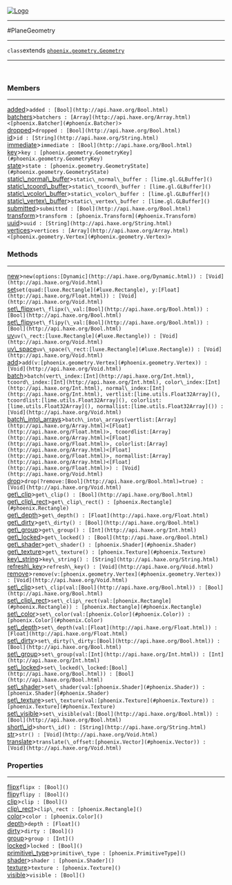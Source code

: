 
[![Logo](../../../images/logo.png)](../../../api/index.html)

---



#PlaneGeometry



---

`class`extends <code><span>[phoenix.geometry.Geometry]()</span></code>
<span class="meta">

</span>


---

&nbsp;
&nbsp;

<h3>Members</h3> <hr/><span class="member apipage">
            <a name="added"><a class="lift" href="#added">added</a></a><a title="inherited from phoenix.geometry.Geometry" class="tooltip inherited">&gt;</a><code class="signature apipage">added : [Bool](http://api.haxe.org/Bool.html)</code><br/></span>
        <span class="small_desc_flat"></span><span class="member apipage">
            <a name="batchers"><a class="lift" href="#batchers">batchers</a></a><a title="inherited from phoenix.geometry.Geometry" class="tooltip inherited">&gt;</a><code class="signature apipage">batchers : [Array](http://api.haxe.org/Array.html)&lt;[phoenix.Batcher](#phoenix.Batcher)&gt;</code><br/></span>
        <span class="small_desc_flat"></span><span class="member apipage">
            <a name="dropped"><a class="lift" href="#dropped">dropped</a></a><a title="inherited from phoenix.geometry.Geometry" class="tooltip inherited">&gt;</a><code class="signature apipage">dropped : [Bool](http://api.haxe.org/Bool.html)</code><br/></span>
        <span class="small_desc_flat"></span><span class="member apipage">
            <a name="id"><a class="lift" href="#id">id</a></a><a title="inherited from phoenix.geometry.Geometry" class="tooltip inherited">&gt;</a><code class="signature apipage">id : [String](http://api.haxe.org/String.html)</code><br/></span>
        <span class="small_desc_flat"></span><span class="member apipage">
            <a name="immediate"><a class="lift" href="#immediate">immediate</a></a><a title="inherited from phoenix.geometry.Geometry" class="tooltip inherited">&gt;</a><code class="signature apipage">immediate : [Bool](http://api.haxe.org/Bool.html)</code><br/></span>
        <span class="small_desc_flat"></span><span class="member apipage">
            <a name="key"><a class="lift" href="#key">key</a></a><a title="inherited from phoenix.geometry.Geometry" class="tooltip inherited">&gt;</a><code class="signature apipage">key : [phoenix.geometry.GeometryKey](#phoenix.geometry.GeometryKey)</code><br/></span>
        <span class="small_desc_flat"></span><span class="member apipage">
            <a name="state"><a class="lift" href="#state">state</a></a><a title="inherited from phoenix.geometry.Geometry" class="tooltip inherited">&gt;</a><code class="signature apipage">state : [phoenix.geometry.GeometryState](#phoenix.geometry.GeometryState)</code><br/></span>
        <span class="small_desc_flat"></span><span class="member apipage">
            <a name="static_normal_buffer"><a class="lift" href="#static_normal_buffer">static\_normal\_buffer</a></a><a title="inherited from phoenix.geometry.Geometry" class="tooltip inherited">&gt;</a><code class="signature apipage">static\_normal\_buffer : [lime.gl.GLBuffer]()</code><br/></span>
        <span class="small_desc_flat"></span><span class="member apipage">
            <a name="static_tcoord_buffer"><a class="lift" href="#static_tcoord_buffer">static\_tcoord\_buffer</a></a><a title="inherited from phoenix.geometry.Geometry" class="tooltip inherited">&gt;</a><code class="signature apipage">static\_tcoord\_buffer : [lime.gl.GLBuffer]()</code><br/></span>
        <span class="small_desc_flat"></span><span class="member apipage">
            <a name="static_vcolor_buffer"><a class="lift" href="#static_vcolor_buffer">static\_vcolor\_buffer</a></a><a title="inherited from phoenix.geometry.Geometry" class="tooltip inherited">&gt;</a><code class="signature apipage">static\_vcolor\_buffer : [lime.gl.GLBuffer]()</code><br/></span>
        <span class="small_desc_flat"></span><span class="member apipage">
            <a name="static_vertex_buffer"><a class="lift" href="#static_vertex_buffer">static\_vertex\_buffer</a></a><a title="inherited from phoenix.geometry.Geometry" class="tooltip inherited">&gt;</a><code class="signature apipage">static\_vertex\_buffer : [lime.gl.GLBuffer]()</code><br/></span>
        <span class="small_desc_flat"></span><span class="member apipage">
            <a name="submitted"><a class="lift" href="#submitted">submitted</a></a><a title="inherited from phoenix.geometry.Geometry" class="tooltip inherited">&gt;</a><code class="signature apipage">submitted : [Bool](http://api.haxe.org/Bool.html)</code><br/></span>
        <span class="small_desc_flat"></span><span class="member apipage">
            <a name="transform"><a class="lift" href="#transform">transform</a></a><a title="inherited from phoenix.geometry.Geometry" class="tooltip inherited">&gt;</a><code class="signature apipage">transform : [phoenix.Transform](#phoenix.Transform)</code><br/></span>
        <span class="small_desc_flat"></span><span class="member apipage">
            <a name="uuid"><a class="lift" href="#uuid">uuid</a></a><a title="inherited from phoenix.geometry.Geometry" class="tooltip inherited">&gt;</a><code class="signature apipage">uuid : [String](http://api.haxe.org/String.html)</code><br/></span>
        <span class="small_desc_flat"></span><span class="member apipage">
            <a name="vertices"><a class="lift" href="#vertices">vertices</a></a><a title="inherited from phoenix.geometry.Geometry" class="tooltip inherited">&gt;</a><code class="signature apipage">vertices : [Array](http://api.haxe.org/Array.html)&lt;[phoenix.geometry.Vertex](#phoenix.geometry.Vertex)&gt;</code><br/></span>
        <span class="small_desc_flat"></span>

<h3>Methods</h3> <hr/><span class="method apipage">
            <a name="new"><a class="lift" href="#new">new</a></a><a title="inherited from phoenix.geometry.Geometry" class="tooltip inherited">&gt;</a><code class="signature apipage">new(options:<span>[Dynamic](http://api.haxe.org/Dynamic.html)</span>) : [Void](http://api.haxe.org/Void.html)</code><br/><span class="small_desc_flat"></span>
        </span>
    <span class="method apipage">
            <a name="set"><a class="lift" href="#set">set</a></a><code class="signature apipage">set(quad:<span>[luxe.Rectangle](#luxe.Rectangle)</span>, y:<span>[Float](http://api.haxe.org/Float.html)</span>) : [Void](http://api.haxe.org/Void.html)</code><br/><span class="small_desc_flat"></span>
        </span>
    <span class="method apipage">
            <a name="set_flipx"><a class="lift" href="#set_flipx">set\_flipx</a></a><code class="signature apipage">set\_flipx(\_val:<span>[Bool](http://api.haxe.org/Bool.html)</span>) : [Bool](http://api.haxe.org/Bool.html)</code><br/><span class="small_desc_flat"></span>
        </span>
    <span class="method apipage">
            <a name="set_flipy"><a class="lift" href="#set_flipy">set\_flipy</a></a><code class="signature apipage">set\_flipy(\_val:<span>[Bool](http://api.haxe.org/Bool.html)</span>) : [Bool](http://api.haxe.org/Bool.html)</code><br/><span class="small_desc_flat"></span>
        </span>
    <span class="method apipage">
            <a name="uv"><a class="lift" href="#uv">uv</a></a><code class="signature apipage">uv(\_rect:<span>[luxe.Rectangle](#luxe.Rectangle)</span>) : [Void](http://api.haxe.org/Void.html)</code><br/><span class="small_desc_flat"></span>
        </span>
    <span class="method apipage">
            <a name="uv_space"><a class="lift" href="#uv_space">uv\_space</a></a><code class="signature apipage">uv\_space(\_rect:<span>[luxe.Rectangle](#luxe.Rectangle)</span>) : [Void](http://api.haxe.org/Void.html)</code><br/><span class="small_desc_flat"></span>
        </span>
    <span class="method apipage">
            <a name="add"><a class="lift" href="#add">add</a></a><a title="inherited from phoenix.geometry.Geometry" class="tooltip inherited">&gt;</a><code class="signature apipage">add(v:<span>[phoenix.geometry.Vertex](#phoenix.geometry.Vertex)</span>) : [Void](http://api.haxe.org/Void.html)</code><br/><span class="small_desc_flat"></span>
        </span>
    <span class="method apipage">
            <a name="batch"><a class="lift" href="#batch">batch</a></a><a title="inherited from phoenix.geometry.Geometry" class="tooltip inherited">&gt;</a><code class="signature apipage">batch(vert\_index:<span>[Int](http://api.haxe.org/Int.html)</span>, tcoord\_index:<span>[Int](http://api.haxe.org/Int.html)</span>, color\_index:<span>[Int](http://api.haxe.org/Int.html)</span>, normal\_index:<span>[Int](http://api.haxe.org/Int.html)</span>, vertlist:<span>[lime.utils.Float32Array]()</span>, tcoordlist:<span>[lime.utils.Float32Array]()</span>, colorlist:<span>[lime.utils.Float32Array]()</span>, normallist:<span>[lime.utils.Float32Array]()</span>) : [Void](http://api.haxe.org/Void.html)</code><br/><span class="small_desc_flat"></span>
        </span>
    <span class="method apipage">
            <a name="batch_into_arrays"><a class="lift" href="#batch_into_arrays">batch\_into\_arrays</a></a><a title="inherited from phoenix.geometry.Geometry" class="tooltip inherited">&gt;</a><code class="signature apipage">batch\_into\_arrays(vertlist:<span>[Array](http://api.haxe.org/Array.html)&lt;[Float](http://api.haxe.org/Float.html)&gt;</span>, tcoordlist:<span>[Array](http://api.haxe.org/Array.html)&lt;[Float](http://api.haxe.org/Float.html)&gt;</span>, colorlist:<span>[Array](http://api.haxe.org/Array.html)&lt;[Float](http://api.haxe.org/Float.html)&gt;</span>, normallist:<span>[Array](http://api.haxe.org/Array.html)&lt;[Float](http://api.haxe.org/Float.html)&gt;</span>) : [Void](http://api.haxe.org/Void.html)</code><br/><span class="small_desc_flat"></span>
        </span>
    <span class="method apipage">
            <a name="drop"><a class="lift" href="#drop">drop</a></a><a title="inherited from phoenix.geometry.Geometry" class="tooltip inherited">&gt;</a><code class="signature apipage">drop(?remove:<span>[Bool](http://api.haxe.org/Bool.html)=true</span>) : [Void](http://api.haxe.org/Void.html)</code><br/><span class="small_desc_flat"></span>
        </span>
    <span class="method apipage">
            <a name="get_clip"><a class="lift" href="#get_clip">get\_clip</a></a><a title="inherited from phoenix.geometry.Geometry" class="tooltip inherited">&gt;</a><code class="signature apipage">get\_clip() : [Bool](http://api.haxe.org/Bool.html)</code><br/><span class="small_desc_flat"></span>
        </span>
    <span class="method apipage">
            <a name="get_clip_rect"><a class="lift" href="#get_clip_rect">get\_clip\_rect</a></a><a title="inherited from phoenix.geometry.Geometry" class="tooltip inherited">&gt;</a><code class="signature apipage">get\_clip\_rect() : [phoenix.Rectangle](#phoenix.Rectangle)</code><br/><span class="small_desc_flat"></span>
        </span>
    <span class="method apipage">
            <a name="get_depth"><a class="lift" href="#get_depth">get\_depth</a></a><a title="inherited from phoenix.geometry.Geometry" class="tooltip inherited">&gt;</a><code class="signature apipage">get\_depth() : [Float](http://api.haxe.org/Float.html)</code><br/><span class="small_desc_flat"></span>
        </span>
    <span class="method apipage">
            <a name="get_dirty"><a class="lift" href="#get_dirty">get\_dirty</a></a><a title="inherited from phoenix.geometry.Geometry" class="tooltip inherited">&gt;</a><code class="signature apipage">get\_dirty() : [Bool](http://api.haxe.org/Bool.html)</code><br/><span class="small_desc_flat"></span>
        </span>
    <span class="method apipage">
            <a name="get_group"><a class="lift" href="#get_group">get\_group</a></a><a title="inherited from phoenix.geometry.Geometry" class="tooltip inherited">&gt;</a><code class="signature apipage">get\_group() : [Int](http://api.haxe.org/Int.html)</code><br/><span class="small_desc_flat"></span>
        </span>
    <span class="method apipage">
            <a name="get_locked"><a class="lift" href="#get_locked">get\_locked</a></a><a title="inherited from phoenix.geometry.Geometry" class="tooltip inherited">&gt;</a><code class="signature apipage">get\_locked() : [Bool](http://api.haxe.org/Bool.html)</code><br/><span class="small_desc_flat"></span>
        </span>
    <span class="method apipage">
            <a name="get_shader"><a class="lift" href="#get_shader">get\_shader</a></a><a title="inherited from phoenix.geometry.Geometry" class="tooltip inherited">&gt;</a><code class="signature apipage">get\_shader() : [phoenix.Shader](#phoenix.Shader)</code><br/><span class="small_desc_flat"></span>
        </span>
    <span class="method apipage">
            <a name="get_texture"><a class="lift" href="#get_texture">get\_texture</a></a><a title="inherited from phoenix.geometry.Geometry" class="tooltip inherited">&gt;</a><code class="signature apipage">get\_texture() : [phoenix.Texture](#phoenix.Texture)</code><br/><span class="small_desc_flat"></span>
        </span>
    <span class="method apipage">
            <a name="key_string"><a class="lift" href="#key_string">key\_string</a></a><a title="inherited from phoenix.geometry.Geometry" class="tooltip inherited">&gt;</a><code class="signature apipage">key\_string() : [String](http://api.haxe.org/String.html)</code><br/><span class="small_desc_flat"></span>
        </span>
    <span class="method apipage">
            <a name="refresh_key"><a class="lift" href="#refresh_key">refresh\_key</a></a><a title="inherited from phoenix.geometry.Geometry" class="tooltip inherited">&gt;</a><code class="signature apipage">refresh\_key() : [Void](http://api.haxe.org/Void.html)</code><br/><span class="small_desc_flat"></span>
        </span>
    <span class="method apipage">
            <a name="remove"><a class="lift" href="#remove">remove</a></a><a title="inherited from phoenix.geometry.Geometry" class="tooltip inherited">&gt;</a><code class="signature apipage">remove(v:<span>[phoenix.geometry.Vertex](#phoenix.geometry.Vertex)</span>) : [Void](http://api.haxe.org/Void.html)</code><br/><span class="small_desc_flat"></span>
        </span>
    <span class="method apipage">
            <a name="set_clip"><a class="lift" href="#set_clip">set\_clip</a></a><a title="inherited from phoenix.geometry.Geometry" class="tooltip inherited">&gt;</a><code class="signature apipage">set\_clip(val:<span>[Bool](http://api.haxe.org/Bool.html)</span>) : [Bool](http://api.haxe.org/Bool.html)</code><br/><span class="small_desc_flat"></span>
        </span>
    <span class="method apipage">
            <a name="set_clip_rect"><a class="lift" href="#set_clip_rect">set\_clip\_rect</a></a><a title="inherited from phoenix.geometry.Geometry" class="tooltip inherited">&gt;</a><code class="signature apipage">set\_clip\_rect(val:<span>[phoenix.Rectangle](#phoenix.Rectangle)</span>) : [phoenix.Rectangle](#phoenix.Rectangle)</code><br/><span class="small_desc_flat"></span>
        </span>
    <span class="method apipage">
            <a name="set_color"><a class="lift" href="#set_color">set\_color</a></a><a title="inherited from phoenix.geometry.Geometry" class="tooltip inherited">&gt;</a><code class="signature apipage">set\_color(val:<span>[phoenix.Color](#phoenix.Color)</span>) : [phoenix.Color](#phoenix.Color)</code><br/><span class="small_desc_flat"></span>
        </span>
    <span class="method apipage">
            <a name="set_depth"><a class="lift" href="#set_depth">set\_depth</a></a><a title="inherited from phoenix.geometry.Geometry" class="tooltip inherited">&gt;</a><code class="signature apipage">set\_depth(val:<span>[Float](http://api.haxe.org/Float.html)</span>) : [Float](http://api.haxe.org/Float.html)</code><br/><span class="small_desc_flat"></span>
        </span>
    <span class="method apipage">
            <a name="set_dirty"><a class="lift" href="#set_dirty">set\_dirty</a></a><a title="inherited from phoenix.geometry.Geometry" class="tooltip inherited">&gt;</a><code class="signature apipage">set\_dirty(\_dirty:<span>[Bool](http://api.haxe.org/Bool.html)</span>) : [Bool](http://api.haxe.org/Bool.html)</code><br/><span class="small_desc_flat"></span>
        </span>
    <span class="method apipage">
            <a name="set_group"><a class="lift" href="#set_group">set\_group</a></a><a title="inherited from phoenix.geometry.Geometry" class="tooltip inherited">&gt;</a><code class="signature apipage">set\_group(val:<span>[Int](http://api.haxe.org/Int.html)</span>) : [Int](http://api.haxe.org/Int.html)</code><br/><span class="small_desc_flat"></span>
        </span>
    <span class="method apipage">
            <a name="set_locked"><a class="lift" href="#set_locked">set\_locked</a></a><a title="inherited from phoenix.geometry.Geometry" class="tooltip inherited">&gt;</a><code class="signature apipage">set\_locked(\_locked:<span>[Bool](http://api.haxe.org/Bool.html)</span>) : [Bool](http://api.haxe.org/Bool.html)</code><br/><span class="small_desc_flat"></span>
        </span>
    <span class="method apipage">
            <a name="set_shader"><a class="lift" href="#set_shader">set\_shader</a></a><a title="inherited from phoenix.geometry.Geometry" class="tooltip inherited">&gt;</a><code class="signature apipage">set\_shader(val:<span>[phoenix.Shader](#phoenix.Shader)</span>) : [phoenix.Shader](#phoenix.Shader)</code><br/><span class="small_desc_flat"></span>
        </span>
    <span class="method apipage">
            <a name="set_texture"><a class="lift" href="#set_texture">set\_texture</a></a><a title="inherited from phoenix.geometry.Geometry" class="tooltip inherited">&gt;</a><code class="signature apipage">set\_texture(val:<span>[phoenix.Texture](#phoenix.Texture)</span>) : [phoenix.Texture](#phoenix.Texture)</code><br/><span class="small_desc_flat"></span>
        </span>
    <span class="method apipage">
            <a name="set_visible"><a class="lift" href="#set_visible">set\_visible</a></a><a title="inherited from phoenix.geometry.Geometry" class="tooltip inherited">&gt;</a><code class="signature apipage">set\_visible(val:<span>[Bool](http://api.haxe.org/Bool.html)</span>) : [Bool](http://api.haxe.org/Bool.html)</code><br/><span class="small_desc_flat"></span>
        </span>
    <span class="method apipage">
            <a name="short_id"><a class="lift" href="#short_id">short\_id</a></a><a title="inherited from phoenix.geometry.Geometry" class="tooltip inherited">&gt;</a><code class="signature apipage">short\_id() : [String](http://api.haxe.org/String.html)</code><br/><span class="small_desc_flat"></span>
        </span>
    <span class="method apipage">
            <a name="str"><a class="lift" href="#str">str</a></a><a title="inherited from phoenix.geometry.Geometry" class="tooltip inherited">&gt;</a><code class="signature apipage">str() : [Void](http://api.haxe.org/Void.html)</code><br/><span class="small_desc_flat"></span>
        </span>
    <span class="method apipage">
            <a name="translate"><a class="lift" href="#translate">translate</a></a><a title="inherited from phoenix.geometry.Geometry" class="tooltip inherited">&gt;</a><code class="signature apipage">translate(\_offset:<span>[phoenix.Vector](#phoenix.Vector)</span>) : [Void](http://api.haxe.org/Void.html)</code><br/><span class="small_desc_flat"></span>
        </span>
    

<h3>Properties</h3> <hr/><span class="property apipage">
            <a name="flipx"><a class="lift" href="#flipx">flipx</a></a><code class="signature apipage">flipx : [Bool]()</code><br/><span class="small_desc_flat"></span>
        </span><span class="property apipage">
            <a name="flipy"><a class="lift" href="#flipy">flipy</a></a><code class="signature apipage">flipy : [Bool]()</code><br/><span class="small_desc_flat"></span>
        </span><span class="property apipage">
            <a name="clip"><a class="lift" href="#clip">clip</a></a><a title="inherited from phoenix.geometry.Geometry" class="tooltip inherited">&gt;</a><code class="signature apipage">clip : [Bool]()</code><br/><span class="small_desc_flat"></span>
        </span><span class="property apipage">
            <a name="clip_rect"><a class="lift" href="#clip_rect">clip\_rect</a></a><a title="inherited from phoenix.geometry.Geometry" class="tooltip inherited">&gt;</a><code class="signature apipage">clip\_rect : [phoenix.Rectangle]()</code><br/><span class="small_desc_flat"></span>
        </span><span class="property apipage">
            <a name="color"><a class="lift" href="#color">color</a></a><a title="inherited from phoenix.geometry.Geometry" class="tooltip inherited">&gt;</a><code class="signature apipage">color : [phoenix.Color]()</code><br/><span class="small_desc_flat"></span>
        </span><span class="property apipage">
            <a name="depth"><a class="lift" href="#depth">depth</a></a><a title="inherited from phoenix.geometry.Geometry" class="tooltip inherited">&gt;</a><code class="signature apipage">depth : [Float]()</code><br/><span class="small_desc_flat"></span>
        </span><span class="property apipage">
            <a name="dirty"><a class="lift" href="#dirty">dirty</a></a><a title="inherited from phoenix.geometry.Geometry" class="tooltip inherited">&gt;</a><code class="signature apipage">dirty : [Bool]()</code><br/><span class="small_desc_flat"></span>
        </span><span class="property apipage">
            <a name="group"><a class="lift" href="#group">group</a></a><a title="inherited from phoenix.geometry.Geometry" class="tooltip inherited">&gt;</a><code class="signature apipage">group : [Int]()</code><br/><span class="small_desc_flat"></span>
        </span><span class="property apipage">
            <a name="locked"><a class="lift" href="#locked">locked</a></a><a title="inherited from phoenix.geometry.Geometry" class="tooltip inherited">&gt;</a><code class="signature apipage">locked : [Bool]()</code><br/><span class="small_desc_flat"></span>
        </span><span class="property apipage">
            <a name="primitive_type"><a class="lift" href="#primitive_type">primitive\_type</a></a><a title="inherited from phoenix.geometry.Geometry" class="tooltip inherited">&gt;</a><code class="signature apipage">primitive\_type : [phoenix.PrimitiveType]()</code><br/><span class="small_desc_flat"></span>
        </span><span class="property apipage">
            <a name="shader"><a class="lift" href="#shader">shader</a></a><a title="inherited from phoenix.geometry.Geometry" class="tooltip inherited">&gt;</a><code class="signature apipage">shader : [phoenix.Shader]()</code><br/><span class="small_desc_flat"></span>
        </span><span class="property apipage">
            <a name="texture"><a class="lift" href="#texture">texture</a></a><a title="inherited from phoenix.geometry.Geometry" class="tooltip inherited">&gt;</a><code class="signature apipage">texture : [phoenix.Texture]()</code><br/><span class="small_desc_flat"></span>
        </span><span class="property apipage">
            <a name="visible"><a class="lift" href="#visible">visible</a></a><a title="inherited from phoenix.geometry.Geometry" class="tooltip inherited">&gt;</a><code class="signature apipage">visible : [Bool]()</code><br/><span class="small_desc_flat"></span>
        </span>

&nbsp;
&nbsp;
&nbsp;